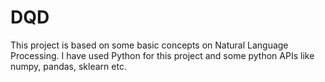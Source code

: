 # DQD

This project is based on some basic concepts on Natural Language Processing. I have used Python for this project and some python APIs like numpy, pandas, sklearn etc.
